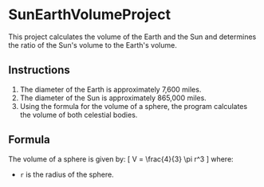 # SunEarthVolumeProject

This project calculates the volume of the Earth and the Sun and determines the ratio of the Sun's volume to the Earth's volume.

## Instructions

1. The diameter of the Earth is approximately 7,600 miles.
2. The diameter of the Sun is approximately 865,000 miles.
3. Using the formula for the volume of a sphere, the program calculates the volume of both celestial bodies.

## Formula
The volume of a sphere is given by:
\[
V = \frac{4}{3} \pi r^3
\]
where:
- `r` is the radius of the sphere.
